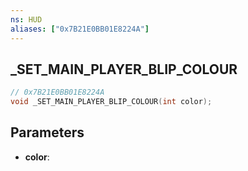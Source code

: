 ```yaml
---
ns: HUD
aliases: ["0x7B21E0BB01E8224A"]
---
```

## _SET_MAIN_PLAYER_BLIP_COLOUR

```c
// 0x7B21E0BB01E8224A
void _SET_MAIN_PLAYER_BLIP_COLOUR(int color);
```

## Parameters
* **color**: 

